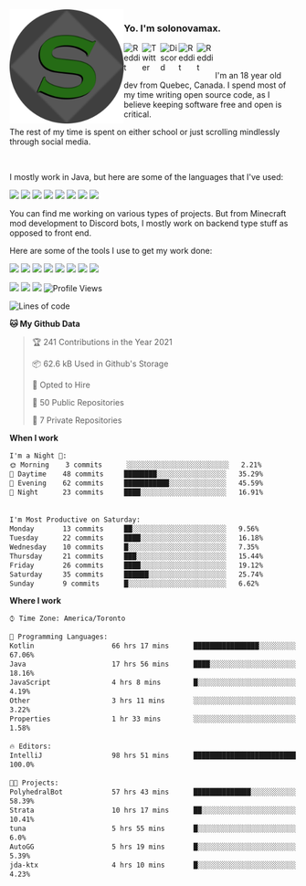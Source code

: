 <!-- dummy -->

<img align="left" alt="Avatar" width="200px" src="https://raw.githubusercontent.com/solonovamax/solonovamax/main/solonovamax-circle.png" />

### Yo. I'm solonovamax.

<a href="https://gitlab.com/solonovamax">
    <img align="left" alt="Reddit" width="32px" src="https://img.icons8.com/color/2x/gitlab.png">
</a>

<a href="https://twitter.com/solonovamax">
    <img align="left" alt="Twitter" width="32px" src="https://img.icons8.com/color/2x/twitter.png">
</a>

<a href="https://discord.gg/YFSQ4cF">
    <img align="left" alt="Discord" width="32px" src="https://img.icons8.com/color/2x/discord-logo.png">
</a>

<!-- <a href="https://twitch.tv/solonovamax">
    <img align="left" alt="Twitch" width="32px" src="https://img.icons8.com/color/2x/twitch.png">
</a> -->

<a href="https://reddit.com/u/solonovamax">
    <img align="left" alt="Reddit" width="32px" src="https://img.icons8.com/color/2x/reddit.png">
</a>

<a href="https://www.youtube.com/channel/UCTxCeyGu41WfEBT8mXpjHMA">
    <img align="left" alt="Reddit" width="32px" src="https://img.icons8.com/color/2x/youtube.png">
</a>

<!-- <a href="https://open.spotify.com/user/solonovamax">
    <img align="left" alt="Spotify" width="32px" src="https://img.icons8.com/color/2x/spotify.png">
</a> -->

<br />
<br />

I'm an 18 year old dev from Quebec, Canada.
I spend most of my time writing open source code, as I believe keeping software free and open is critical.

The rest of my time is spent on either school or just scrolling mindlessly through social media.

<br/>

I mostly work in Java, but here are some of the languages that I've used:

<code><img height="20" src="https://img.icons8.com/color/1x/java-coffee-cup-logo.png"></code>
<code><img height="20" src="https://img.icons8.com/color/1x/kotlin.png"></code>
<code><img height="20" src="https://img.icons8.com/color/1x/javascript.png"></code>
<code><img height="20" src="https://img.icons8.com/color/1x/nodejs.png"></code>
<code><img height="20" src="https://img.icons8.com/color/1x/python.png"></code>
<code><img height="20" src="https://img.icons8.com/color/1x/html-5.png"></code>
<code><img height="20" src="https://img.icons8.com/color/1x/css3.png"></code>
<code><img height="20" src="https://img.icons8.com/color/1x/graphql.png"></code>

You can find me working on various types of projects.
But from Minecraft mod development to Discord bots, I mostly work on backend type stuff as opposed to front end.

Here are some of the tools I use to get my work done:

<code><img height="20" src="https://img.icons8.com/material/1x/intellij-idea.png"></code>
<code><img height="20" src="https://img.icons8.com/color/1x/git.png"></code>
<code><img height="20" src="https://img.icons8.com/color/1x/docker.png"></code>
<code><img height="20" src="https://img.icons8.com/color/1x/linux.png"></code>
<code><img height="20" src="https://img.icons8.com/color/1x/mongodb.png"></code>
<code><img height="20" src="https://img.icons8.com/metro/1x/mysql.png"></code>
<code><img height="20" src="https://img.icons8.com/fluent/1x/console.png"></code>
<code><img height="20" src="https://img.icons8.com/color/1x/open-source.png"></code>

![](https://img.shields.io/badge/OS-Linux-informational?style=flat&logo=Arch%20Linux&logoColor=white&color=007ec6)
![](https://img.shields.io/badge/Editor-IntelliJ%20Idea-informational?style=flat&logo=IntelliJ%20Idea&logoColor=white&color=007ec6)
![](https://img.shields.io/badge/Main%20Languages-Java%20%26%20Kotlin-informational?style=flat&logo=Java&logoColor=white&color=007ec6)
![Profile Views](https://komarev.com/ghpvc/?username=solonovamax&color=blue&style=flat)








<!--START_SECTION:waka-->
![Lines of code](https://img.shields.io/badge/From%20Hello%20World%20I%27ve%20Written-26884%20lines%20of%20code-blue)

**🐱 My Github Data** 

> 🏆 241 Contributions in the Year 2021
 > 
> 📦 62.6 kB Used in Github's Storage 
 > 
> 💼 Opted to Hire
 > 
> 📜 50 Public Repositories 
 > 
> 🔑 7 Private Repositories  
 > 
**When I work** 

```text
I'm a Night 🦉: 
🌞 Morning    3 commits      ░░░░░░░░░░░░░░░░░░░░░░░░░   2.21% 
🌆 Daytime    48 commits     ████████░░░░░░░░░░░░░░░░░   35.29% 
🌃 Evening    62 commits     ███████████░░░░░░░░░░░░░░   45.59% 
🌙 Night      23 commits     ████░░░░░░░░░░░░░░░░░░░░░   16.91%


I'm Most Productive on Saturday: 
Monday       13 commits     ██░░░░░░░░░░░░░░░░░░░░░░░   9.56% 
Tuesday      22 commits     ████░░░░░░░░░░░░░░░░░░░░░   16.18% 
Wednesday    10 commits     █░░░░░░░░░░░░░░░░░░░░░░░░   7.35% 
Thursday     21 commits     ███░░░░░░░░░░░░░░░░░░░░░░   15.44% 
Friday       26 commits     ████░░░░░░░░░░░░░░░░░░░░░   19.12% 
Saturday     35 commits     ██████░░░░░░░░░░░░░░░░░░░   25.74% 
Sunday       9 commits      █░░░░░░░░░░░░░░░░░░░░░░░░   6.62%

```


**Where I work** 

```text
⌚︎ Time Zone: America/Toronto

💬 Programming Languages: 
Kotlin                   66 hrs 17 mins      ████████████████░░░░░░░░░   67.06% 
Java                     17 hrs 56 mins      ████░░░░░░░░░░░░░░░░░░░░░   18.16% 
JavaScript               4 hrs 8 mins        █░░░░░░░░░░░░░░░░░░░░░░░░   4.19% 
Other                    3 hrs 11 mins       ░░░░░░░░░░░░░░░░░░░░░░░░░   3.22% 
Properties               1 hr 33 mins        ░░░░░░░░░░░░░░░░░░░░░░░░░   1.58%

🔥 Editors: 
IntelliJ                 98 hrs 51 mins      █████████████████████████   100.0%

🐱‍💻 Projects: 
PolyhedralBot            57 hrs 43 mins      ██████████████░░░░░░░░░░░   58.39% 
Strata                   10 hrs 17 mins      ██░░░░░░░░░░░░░░░░░░░░░░░   10.41% 
tuna                     5 hrs 55 mins       █░░░░░░░░░░░░░░░░░░░░░░░░   6.0% 
AutoGG                   5 hrs 19 mins       █░░░░░░░░░░░░░░░░░░░░░░░░   5.39% 
jda-ktx                  4 hrs 10 mins       █░░░░░░░░░░░░░░░░░░░░░░░░   4.23%

```


<!--END_SECTION:waka-->

<!--
**solonovamax/solonovamax** is a ✨ _special_ ✨ repository because its `README.md` (this file) appears on your GitHub profile.

Here are some ideas to get you started:

- 🔭 I’m currently working on ...
- 🌱 I’m currently learning ...
- 👯 I’m looking to collaborate on ...
- 🤔 I’m looking for help with ...
- 💬 Ask me about ...
- 📫 How to reach me: ...
- 😄 Pronouns: ...
- ⚡ Fun fact: ...
-->
